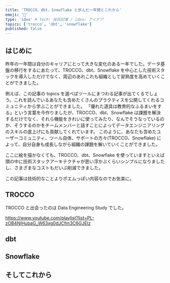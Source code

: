 ```yaml
---
title: 'TROCCO、dbt、Snowflake と歩んだ一年間とこれから'
emoji: '🔖'
type: 'idea' # tech: 技術記事 / idea: アイデア
topics: ['trocco', 'dbt', 'snowflake']
published: false
---
```


## はじめに

昨年の一年間は自分のキャリアにとって大きな変化のある一年でした。データ基盤の移行をするにあたって、TROCCO、dbt、Snowflake を中心とした技術スタックを導入しただけでなく、周辺のあれこれも組織として習熟度を高めていくことができました。

例えば、この記事の topics を選べばツールにまつわる記事が出てくるでしょう。これを読んでいるあなたも含めたくさんのプラクティスを公開してくれるコミュニティから学ぶことができました。
「優れた道具は教育的なふるまいをする」という言葉を今作りましたが、TROCCO、dbt、Snowflake は課題を解決するだけでなく、それら機能をきれいに使ってみたり、なんでそうなっているのか、そうするのかをチームメンバーと話すことによってデータエンジニアリングのスキルの底上げにも貢献してくれています。
このように、あなたも含めたユーザーコミュニティ、ツール自体、サポートの方々(TROCCO、Snowflake) によって、自分自身も成長しながら組織の課題を解いていくことができました。

ここに絵を描かなくても、TROCCO、dbt、Snowflake を使っていますといえば頭の中に技術スタックアーキテクチャが思い浮かぶくらいシンプルになりましたし、さまざまなコストもだいぶ削減できました。

この記事は技術的なことよりポエムっぽい内容なのでお気楽に。

## TROCCO

TROCCO と出会ったのは Data Engineering Study でした。

https://www.youtube.com/playlist?list=PL-zOB4NIHubaG_W63xg0dJCfm3C6GJEIz

## dbt

## Snowflake

## そしてこれから
